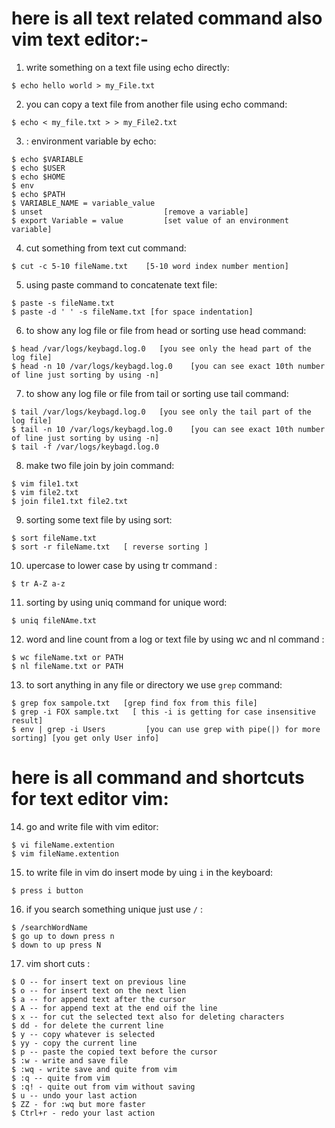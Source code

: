 # here is all text related command also vim text editor:-

1. write something on a text file using echo directly:
```
$ echo hello world > my_File.txt

```
2. you can copy a text file from another file using echo command:
```
$ echo < my_file.txt > > my_File2.txt

```
3. : environment variable by echo:
```
$ echo $VARIABLE
$ echo $USER
$ echo $HOME
$ env 
$ echo $PATH
$ VARIABLE_NAME = variable_value
$ unset                           [remove a variable]
$ export Variable = value         [set value of an environment variable]

```
4. cut something from text cut command:
```
$ cut -c 5-10 fileName.txt    [5-10 word index number mention]

```
5. using paste command to concatenate text file:
```
$ paste -s fileName.txt
$ paste -d ' ' -s fileName.txt [for space indentation]

```
6. to show any log file or file from head or sorting use head command:
```
$ head /var/logs/keybagd.log.0   [you see only the head part of the log file]
$ head -n 10 /var/logs/keybagd.log.0    [you can see exact 10th number of line just sorting by using -n]

```
7. to show any log file or file from tail or sorting use tail command:
```
$ tail /var/logs/keybagd.log.0   [you see only the tail part of the log file]
$ tail -n 10 /var/logs/keybagd.log.0    [you can see exact 10th number of line just sorting by using -n]
$ tail -f /var/logs/keybagd.log.0 

```
8. make two file join by join command:
```
$ vim file1.txt
$ vim file2.txt
$ join file1.txt file2.txt

```
9. sorting some text file by using sort:
```
$ sort fileName.txt
$ sort -r fileName.txt   [ reverse sorting ]

```
10. upercase to lower case by using tr command :
```
$ tr A-Z a-z

```
11. sorting by using uniq command for unique word:
```
$ uniq fileNAme.txt

```
12. word and line count from a log or text file by using wc and nl command :
```
$ wc fileName.txt or PATH 
$ nl fileName.txt or PATH

```
13. to sort anything in any file or directory we use `grep` command:
```
$ grep fox sampole.txt   [grep find fox from this file]
$ grep -i FOX sample.txt   [ this -i is getting for case insensitive result]
$ env | grep -i Users         [you can use grep with pipe(|) for more sorting] [you get only User info]

```

# here is all command and shortcuts for text editor vim:

14. go and write file with vim editor:
```
$ vi fileName.extention
$ vim fileName.extention

```
15. to write file in vim do insert mode by uing `i` in the keyboard:
```
$ press i button

```
16. if you search something unique just use `/` :
```
$ /searchWordName
$ go up to down press n
$ down to up press N

```
17. vim short cuts :
```
$ O -- for insert text on previous line
$ o -- for insert text on the next lien 
$ a -- for append text after the cursor 
$ A -- for append text at the end oif the line
$ x -- for cut the selected text also for deleting characters 
$ dd - for delete the current line 
$ y -- copy whatever is selected 
$ yy - copy the current line 
$ p -- paste the copied text before the cursor
$ :w - write and save file
$ :wq - write save and quite from vim
$ :q -- quite from vim
$ :q! - quite out from vim without saving
$ u -- undo your last action
$ ZZ - for :wq but more faster
$ Ctrl+r - redo your last action

```



